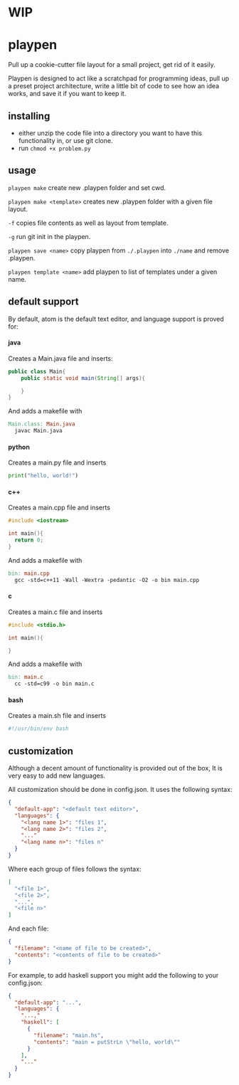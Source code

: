 # WIP

# playpen
Pull up a cookie-cutter file layout for a small project, get rid of it easily.

Playpen is designed to act like a scratchpad for programming ideas, pull up a preset project architecture, write a little bit of code to see how an idea works, and save it if you want to keep it.

## installing
* either unzip the code file into a directory you want to have this functionality in, or use git clone.
* run ```chmod +x problem.py```

## usage
`playpen make`
create new .playpen folder and set cwd.

`playpen make <template>`
creates new .playpen folder with a given file layout.

`-f`
copies file contents as well as layout from template.

`-g`
run git init in the playpen.


`playpen save <name>`
copy playpen from `./.playpen` into `./name` and remove .playpen.

`playpen template <name>`
add playpen to list of templates under a given name.


## default support
By default, atom is the default text editor, and language support is proved for:

#### java
Creates a Main.java file and inserts:
```java
public class Main{
    public static void main(String[] args){

    }
}
```

And adds a makefile with
```makefile
Main.class: Main.java
  javac Main.java
```

#### python
Creates a main.py file and inserts
```python
print("hello, world!")
```

#### c++
Creates a main.cpp file and inserts
```cpp
#include <iostream>

int main(){
  return 0;
}
```

And adds a makefile with
```makefile
bin: main.cpp
  gcc -std=c++11 -Wall -Wextra -pedantic -O2 -o bin main.cpp
```

#### c
Creates a main.c file and inserts
```c
#include <stdio.h>

int main(){

}
```

And adds a makefile with
```makefile
bin: main.c
  cc -std=c99 -o bin main.c

```

#### bash
Creates a main.sh file and inserts
```bash
#!/usr/bin/env bash
```

## customization
Although a decent amount of functionality is provided out of the box, It is very easy to add new languages.

All customization should be done in config.json. It uses the following syntax:
```json
{
  "default-app": "<default text editor>",
  "languages": {
    "<lang name 1>": "files 1",
    "<lang name 2>": "files 2",
    "..."
    "<lang name n>": "files n"
  }
}
```

Where each group of files follows the syntax:
```json
[
  "<file 1>",
  "<file 2>",
  "...",
  "<file n>"
]
```

And each file:
```json
{
  "filename": "<name of file to be created>",
  "contents": "<contents of file to be created>"
}
```

For example, to add haskell support you might add the following to your config.json:

```json
{
  "default-app": "...",
  "languages": {
    "...,"
    "haskell": [
      {
        "filename": "main.hs",
        "contents": "main = putStrLn \"hello, world\""
      }
    ],
    "..."
  }
}
